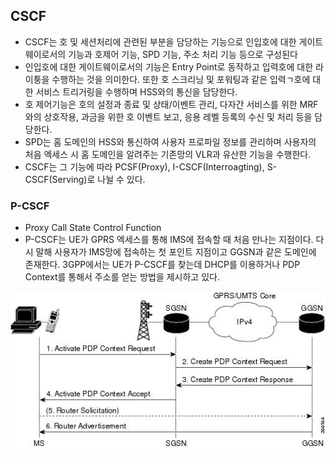 ## CSCF

- CSCF는 호 및 세션처리에 관련된 부분을 담당하는 기능으로 인입호에 대한 게이트웨이로서의 기능과 호제어 기능, SPD 기능, 주소 처리 기능 등으로 구성된다
- 인입호에 대한 게이트웨이로서의 기능은 Entry Point로 동작하고 입력호에 대한 라이퉁을 수행하는 것을 의미한다. 또한 호 스크리닝 및 포워팅과 같은 입력ㄱ호에 대한 서비스 트리거링을 수행하며 HSS와의 통신을 담당한다.
- 호 제어기능은 호의 설정과 종료 및 상태/이벤트 관리, 다자간 서비스를 위한 MRF와의 상호작용, 과금을 위한 호 이벤트 보고, 응용 레벨 등록의 수신 및 처리 등을 담당한다.
- SPD는 홈 도메인의 HSS와 통신하여 사용자 프로파일 정보를 관리하며 사용자의 처음 엑세스 시 홈 도메인을 알려주는 기존망의 VLR과 유산한 기능을 수행한다.
- CSCF는 그 기능에 따라 PCSF(Proxy), I-CSCF(Interroagting), S-CSCF(Serving)로 나뉠 수 있다.

### P-CSCF

- Proxy Call State Control Function
- P-CSCF는 UE가 GPRS 엑세스를 통해 IMS에 접속할 때 처음 만나는 지점이다. 다시 말해 사용자가 IMS망에 접속하는 첫 포인트 지점이고  GGSN과 같은 도메인에 존재한다. 3GPP에서는 UE가 P-CSCF를 찾는데 DHCP를 이용하거나 PDP Context를 통해서 주소를 얻는 방법을 제시하고 있다.

![P-CSCF](./images/CSCF_1.jpg)